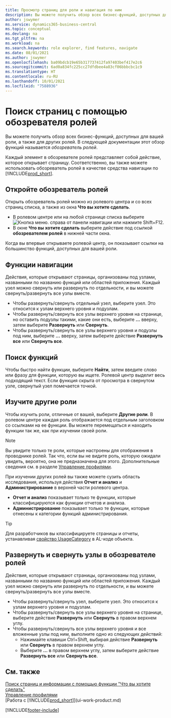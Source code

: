 ```yaml
---
title: Просмотр страниц для роли и навигация по ним
description: Вы можете получить обзор всех бизнес-функций, доступных для вашей роли, а также для других ролей, с помощью обозревателя ролей.
author: jswymer
ms.service: dynamics365-business-central
ms.topic: conceptual
ms.devlang: na
ms.tgt_pltfrm: na
ms.workload: na
ms.search.keywords: role explorer, find features, navigate
ms.date: 08/01/2021
ms.author: jswymer
ms.openlocfilehash: ba09bdcb19e65b317737412fa97403bef417e2c6
ms.sourcegitcommit: 6ad0a834fc225cc27dfdbee4a83cf06bbbcbc1c9
ms.translationtype: HT
ms.contentlocale: ru-RU
ms.lasthandoff: 10/01/2021
ms.locfileid: "7588936"
---
```

# <a name="finding-pages-with-the-role-explorer"></a>Поиск страниц с помощью обозревателя ролей

Вы можете получить обзор всех бизнес-функций, доступных для вашей роли, а также для других ролей. В следующей документации этот обзор функций называется *обозреватель ролей*.

Каждый элемент в обозревателе ролей представляет собой действие, которое открывает страницу. Соответственно, вы также можете использовать обозреватель ролей в качестве средства навигации по [!INCLUDE[prod_short](includes/prod_short.md)].

## <a name="open-the-role-explorer"></a>Откройте обозреватель ролей

Открыть обозреватель ролей можно из ролевого центра и со всех страниц списка, а также из окна **Что вы хотите сделать**.

- В ролевом центре или на любой странице списка выберите ![Кнопка меню.](media/ui_menu_button.png "Кнопка меню") справа от панели навигации или нажмите Shift+F12.
- В окне **Что вы хотите сделать** выберите действие под ссылкой **обозревателем ролей** в нижней части окна.

Когда вы впервые открываете ролевой центр, он показывает ссылки на большинство функций, доступных для вашей роли.

## <a name="navigate-features"></a>Функции навигации

Действия, которые открывают страницы, организованы под узлами, названными по названию функций или областей приложения. Каждый узел можно свернуть или развернуть по отдельности, и вы можете свернуть/развернуть все узлы вместе.

- Чтобы развернуть/свернуть отдельный узел, выберите узел. Это относится к узлам верхнего уровня и подузлам.
- Чтобы развернуть/свернуть все узлы верхнего уровня на странице, но оставить подузлы такими, какие они есть, выберите **...** вверху, затем выберите **Развернуть** или **Свернуть**.
- Чтобы развернуть/свернуть все узлы верхнего уровня и подузлы под ним, выберите **...** вверху, затем выберите действие **Развернуть все** или **Свернуть все**.

## <a name="search-for-features"></a>Поиск функций

Чтобы быстро найти функции, выберите **Найти**, затем введите слово или фразу для функции, которую вы ищете. Ролевой центр выделит весь подходящий текст. Если функция скрыта от просмотра в свернутом узле, свернутый узел помечается точкой. 

## <a name="explore-other-roles"></a>Изучите другие роли

Чтобы изучить роли, отличные от вашей, выберите **Другие роли**. В ролевом центре каждая роль отображается под отдельным заголовком со ссылками на ее функции. Вы можете перемещаться и находить функции так же, как при изучении своей роли.

> [!NOTE]
> Вы увидите только те роли, которые настроены для отображения в проводнике ролей. Так что, если вы не видите роль, которую ожидали увидеть, вероятно, она не предназначена для этого. Дополнительные сведения см. в разделе [Управление профилями](admin-users-profiles-roles.md). 

При изучении других ролей вы также можете сузить область исследования, используя действия **Отчет и анализ** и **Администрирование** в верхней части ролевого центра.

- **Отчет и анализ** показывает только те функции, которые классифицируются как функции отчетов и анализа.
- **Администрирование** показывает только те функции, которые отнесены к категории функций администрирования.

> [!TIP]
> Для разработчиков вы классифицируете страницы и отчеты, устанавливая [свойство UsageCategory](/dynamics365/business-central/dev-itpro/developer/properties/devenv-usagecategory-property) в AL-коде объекта.
<!--
 
## Role explorer actions

There a several actions along the top of the role explorer to help you locate features of your role and other roles.

|Action|Description|
|------|------|
|**All**|Shows all features that are related to the role.|
|**Find**|Lets you enter a word or phrase to quickly locate feature names that match.|
|**Explore more roles**|All business features that are available for all roles including your own. When exploring all roles, the other actions work the same way, except for all roles shown. **NOTE:** You will only see roles that are set up to show in role explorer. For more information, see [Manage Profiles](admin-users-profiles-roles.md).  |
|**Report & Analysis**|This action Shows only those features that are categorized as reports and analysis features.|
|**Administration**|Shows only those features that are categorized as administration features.|



<!--
Choose the **Find** action at the top of the role explorer to quickly locate feature names that contain a certain term.

Choose the **Explore more roles** action at the top of the role explorer to get an overview of all business features that are available for all roles including your own.

> [!NOTE]
> Only Role Center actions for profiles where the **Show in Role Explorer** check box is selected will appear on the extended version of the role explorer (shown with the **Explore more roles** action). For more information, see [Manage Profiles](admin-users-profiles-roles.md).
-->

## <a name="expand-and-collapse-nodes-on-the-role-explorer"></a>Развернуть и свернуть узлы в обозревателе ролей

Действия, которые открывают страницы, организованы под узлами, названными по названию функций или областей приложения. Каждый узел можно свернуть или развернуть по отдельности, и вы можете свернуть/развернуть все узлы вместе.

- Чтобы развернуть/свернуть узел, выберите узел. Это относится к узлам верхнего уровня и подузлам.
- Чтобы развернуть/свернуть все узлы верхнего уровня на странице, выберите действие **Развернуть** или **Свернуть** в правом верхнем углу.
- Чтобы развернуть/свернуть все узлы верхнего уровня и все вложенные узлы под ним, выполните одно из следующих действий:
  - Нажимайте клавиши Ctrl+Shift, выбирая действие **Развернуть** или **Свернуть** в правом верхнем углу.
  - Выберите **...** в правом верхнем углу, затем выберите действие **Развернуть все** или **Свернуть все**.

## <a name="see-also"></a>См. также
[Поиск страниц и информации с помощью функции "Что вы хотите сделать"](ui-search.md)  
[Управление профилями](admin-users-profiles-roles.md)  
[Работа с [!INCLUDE[prod_short](includes/prod_short.md)]](ui-work-product.md)  

[!INCLUDE[footer-include](includes/footer-banner.md)]